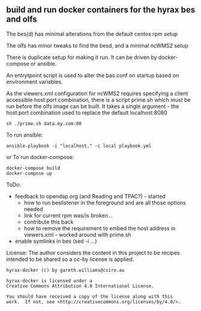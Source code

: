 build and run docker containers for the hyrax bes and olfs
----------------------------------------------------------

The bes(d) has minimal alterations from the default centos rpm setup

The olfs has minor tweaks to find the besd, and a minimal ncWMS2 setup

There is duplicate setup for making it run. It can be driven by docker-compose
or ansible.

An entrytpoint script is used to alter the bas.conf on startup based on
environment variables. 

As the viewers.xml configuration for ncWMS2 requires specifying a client
accessible host:port combination, there is a script prime.sh which must be run
before the olfs image can be built.  It takes a single argument - the host:port
combination used to replace the default localhost:8080

```
sh ./prime.sh data.my.com:80
```

To run ansible:
```
ansible-playbook -i "localhost," -c local playbook.yml
```

or To run docker-compose:
```
docker-compose build
docker-compose up
```

ToDo:

  * feedback to opendap.org (and Reading and TPAC?) - started
    * how to run beslistener in the foreground and are all those options needed
    * link for current rpm was/is broken...
    * contribute this back
    * how to remove the requirement to embed the host address in viewers.xml - worked around with prime.sh
  * enable symlinks in bes (sed -i ...)

License: The author considers the content in this project to be recipes intended to be shared so a cc-by license is applied.

```
hyrax-docker (c) by gareth.williams@csiro.au

hyrax-docker is licensed under a
Creative Commons Attribution 4.0 International License.

You should have received a copy of the license along with this
work.  If not, see <http://creativecommons.org/licenses/by/4.0/>.
```
